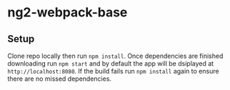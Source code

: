 # ng2-webpack-base

## Setup

Clone repo locally then run `npm install`. Once dependencies are finished downloading run `npm start` and by default the app 
will be dsiplayed at `http://localhost:8080`. If the build fails run `npm install` again to ensure there are no missed 
dependencies. 
